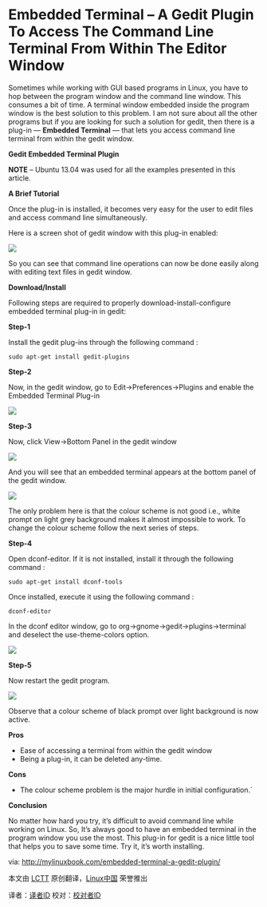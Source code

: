 Embedded Terminal – A Gedit Plugin To Access The Command Line Terminal From Within The Editor Window
================================================================================
Sometimes while working with GUI based programs in Linux, you have to hop between the program window and the command line window. This consumes a bit of time. A terminal window embedded inside the program window is the best solution to this problem. I am not sure about all the other programs but if you are looking for such a solution for gedit, then there is a plug-in — **Embedded Terminal** — that lets you access command line terminal from within the gedit window.

**Gedit Embedded Terminal Plugin**

**NOTE** – Ubuntu 13.04 was used for all the examples presented in this article.

**A Brief Tutorial**

Once the plug-in is installed, it becomes very easy for the user to edit files and access command line simultaneously.

Here is a screen shot of gedit window with this plug-in enabled:

![](http://mylinuxbook.com/wp-content/uploads/2013/09/gedit-embedded-terminal-colored.png)

So you can see that command line operations can now be done easily along with editing text files in gedit window.

**Download/Install**

Following steps are required to properly download-install-configure embedded terminal plug-in in gedit:

**Step-1**

Install the gedit plug-ins through the following command :

    sudo apt-get install gedit-plugins

**Step-2**

Now, in the gedit window, go to Edit->Preferences->Plugins and enable the Embedded Terminal Plug-in

![](http://mylinuxbook.com/wp-content/uploads/2013/09/gedit-embedded-terminal-enable.png)

**Step-3**

Now, click View->Bottom Panel in the gedit window

![](http://mylinuxbook.com/wp-content/uploads/2013/09/gedit-view-bottom-panel.png)

And you will see that an embedded terminal appears at the bottom panel of the gedit window.

![](http://mylinuxbook.com/wp-content/uploads/2013/09/gedit-default-embedded-terminal.png)

The only problem here is that the colour scheme is not good i.e., white prompt on light grey background makes it almost impossible to work. To change the colour scheme follow the next series of steps.

**Step-4**

Open dconf-editor. If it is not installed, install it through the following command :

    sudo apt-get install dconf-tools

Once installed, execute it using the following command :

    dconf-editor

In the dconf editor window, go to org->gnome->gedit->plugins->terminal and deselect the use-theme-colors option.

![](http://mylinuxbook.com/wp-content/uploads/2013/09/gedit-dconf-settings.png)

**Step-5**

Now restart the gedit program.

![](http://mylinuxbook.com/wp-content/uploads/2013/09/gedit-embedded-terminal-colored.png)

Observe that a colour scheme of black prompt over light background is now active.

**Pros**

- Ease of accessing a terminal from within the gedit window
- Being a plug-in, it can be deleted any-time.

**Cons**

- The colour scheme problem is the major hurdle in initial configuration.`

**Conclusion**

No matter how hard you try, it’s difficult to avoid command line while working on Linux. So, It’s always good to have an embedded terminal in the program window you use the most. This plug-in for gedit is a nice little tool that helps you to save some time. Try it, it’s worth installing.


via: http://mylinuxbook.com/embedded-terminal-a-gedit-plugin/

本文由 [LCTT][] 原创翻译，[Linux中国][] 荣誉推出

译者：[译者ID][] 校对：[校对者ID][]

[LCTT]:https://github.com/LCTT/TranslateProject
[Linux中国]:http://linux.cn/portal.php
[译者ID]:http://linux.cn/space/译者ID
[校对者ID]:http://linux.cn/space/校对者ID